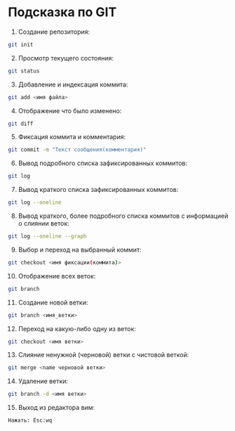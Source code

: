 # Подсказка по GIT

1. Создание репозитория:
```sh
git init
```

2. Просмотр текущего состояния:
```sh
git status
```

3. Добавление и индексация коммита:
```sh
git add <имя файла>
```

4. Отображение что было изменено:
```sh
git diff
``` 

5. Фиксация коммита и комментария:
```sh
git commit -m "Текст сообщения(комментария)"
```

6. Вывод подробного списка зафиксированных коммитов:
```sh
git log
```

7. Вывод краткого списка зафиксированных коммитов:
```sh
git log --oneline
```

8. Вывод краткого, более подробного списка коммитов с информацией о слиянии веток:
```sh
git log --oneline --graph
```

9. Выбор и переход на выбранный коммит:
```sh
git checkout <имя фиксации(коммита)>
```

10. Отображение всех веток:
```sh
git branch
```

11. Создание новой ветки:
```sh
git branch <имя_ветки>
```

12. Переход на какую-либо одну из веток:
```sh
git checkout <имя ветки>
```

13. Слияние ненужной (черновой) ветки с чистовой веткой:
```sh
git merge <name черновой ветки>
``` 

14. Удаление ветки:
```sh
git branch -d <имя ветки>
```

15. Выход из редактора вим:
```sh
Нажать: Esc:wq
```